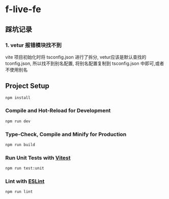 # f-live-fe

## 踩坑记录

###  1. vetur 报错模块找不到
vite 项目初始化时将 tsconfig.json 进行了拆分, vetur应该是默认查找的 tconfig.json, 所以找不到别名配置, 将别名配置复制到 tsconfig.json 中即可,或者不使用别名

## Project Setup

```sh
npm install
```

### Compile and Hot-Reload for Development

```sh
npm run dev
```

### Type-Check, Compile and Minify for Production

```sh
npm run build
```

### Run Unit Tests with [Vitest](https://vitest.dev/)

```sh
npm run test:unit
```

### Lint with [ESLint](https://eslint.org/)

```sh
npm run lint
```
